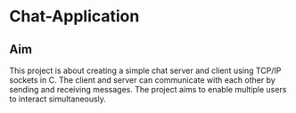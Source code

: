 # Chat-Application
## Aim
This project is about creating a simple chat server and client using TCP/IP sockets in C. The client and server can communicate with each other by sending and receiving messages. The project aims to enable multiple users to interact simultaneously.
